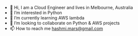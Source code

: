 - 👋 Hi, I am a Cloud Engineer and lives in Melbourne, Australia
- 👀 I’m interested in Python
- 🌱 I’m currently learning AWS lambda
- 💞️ I’m looking to collaborate on Python & AWS projects
- 📫 How to reach me hashmi.mars@gmail.com


<!---
hashmi-mars/hashmi-mars is a ✨ special ✨ repository because its `README.md` (this file) appears on your GitHub profile.
You can click the Preview link to take a look at your changes.
--->
